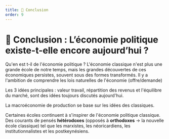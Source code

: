 ```yaml
---
title: 📌 Conclusion
order: 9
---
```

# 📌 Conclusion : L’économie politique existe-t-elle encore aujourd’hui ?
Qu'en est t-il de l'économie politique ? L'économie classique n'est plus une grande école de notre temps, mais les grandes découvertes de ces économiques persistes, souvent sous des formes transformés. Il y a l'ambition de comprendre les lois naturelles de l'économie (offre/demande)

Les 3 idées principales : valeur travail, répartition des revenus et l'équilibre du marché, sont des idées toujours discutés aujourd'hui. 

La macroéconomie de production se base sur les idées des classiques.

Certaines écoles continuent à s'inspirer de l'économie politique classique. Des courants de pensés **hétérodoxes** (opposés à **orthodoxes** -> la nouvelle école classique) tel que les marxistes, les néoricardiens, les institutionnalistes et les postkeynésiens.